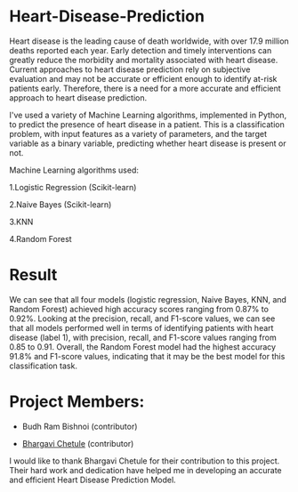 # Heart-Disease-Prediction
Heart disease is the leading cause of death worldwide, with over 17.9
million deaths reported each year. Early detection and timely interventions can greatly
reduce the morbidity and mortality associated with heart disease. Current approaches
to heart disease prediction rely on subjective evaluation and may not be accurate or
efficient enough to identify at-risk patients early. Therefore, there is a need for a more
accurate and efficient approach to heart disease prediction.

I've used a variety of Machine Learning algorithms, implemented in Python, to predict the presence of heart disease in a patient. This is a classification problem, with input features as a variety of parameters, and the target variable as a binary variable, predicting whether heart disease is present or not.

Machine Learning algorithms used:

1.Logistic Regression (Scikit-learn)

2.Naive Bayes (Scikit-learn)

3.KNN

4.Random Forest

# Result
We can see that all four models (logistic regression, Naive Bayes, KNN, and Random
Forest) achieved high accuracy scores ranging from 0.87% to 0.92%. Looking at the
precision, recall, and F1-score values, we can see that all models performed well in
terms of identifying patients with heart disease (label 1), with precision, recall, and
F1-score values ranging from 0.85 to 0.91. Overall, the Random Forest model had the
highest accuracy 91.8% and F1-score values, indicating that it may be the best model for this
classification task.


# Project Members:
- Budh Ram Bishnoi (contributor)

- [Bhargavi Chetule](https://github.com/bchetule) (contributor)

I would like to thank Bhargavi Chetule for their contribution to this project. Their hard work and dedication have helped me in developing an accurate and efficient Heart Disease Prediction Model.
